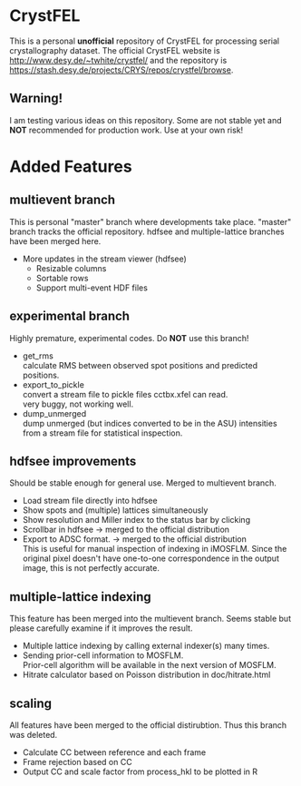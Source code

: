CrystFEL
========

This is a personal **unofficial** repository of CrystFEL for processing serial crystallography dataset.
The official CrystFEL website is http://www.desy.de/~twhite/crystfel/ and the repository is 
https://stash.desy.de/projects/CRYS/repos/crystfel/browse.

Warning!
--------

I am testing various ideas on this repository. 
Some are not stable yet and **NOT** recommended for production work. 
Use at your own risk!

Added Features
==============

multievent branch
-----------------

This is personal "master" branch where developments take place.
"master" branch tracks the official repository.
hdfsee and multiple-lattice branches have been merged here.

* More updates in the stream viewer (hdfsee)
    * Resizable columns
    * Sortable rows
    * Support multi-event HDF files

experimental branch
-------------------

Highly premature, experimental codes. Do **NOT** use this branch!

* get_rms  
  calculate RMS between observed spot positions and predicted positions.
* export_to_pickle  
  convert a stream file to pickle files cctbx.xfel can read.  
  very buggy, not working well.
* dump_unmerged  
  dump unmerged (but indices converted to be in the ASU) intensities from 
  a stream file for statistical inspection.

hdfsee improvements 
-------------------

Should be stable enough for general use. Merged to multievent branch.

* Load stream file directly into hdfsee
* Show spots and (multiple) lattices simultaneously
* Show resolution and Miller index to the status bar by clicking
* Scrollbar in hdfsee -> merged to the official distribution
* Export to ADSC format. -> merged to the official distribution  
  This is useful for manual inspection of indexing in iMOSFLM.
  Since the original pixel doesn't have one-to-one correspondence in
  the output image, this is not perfectly accurate.

multiple-lattice indexing
-------------------------

This feature has been merged into the multievent branch.
Seems stable but please carefully examine if it improves the result.

* Multiple lattice indexing by calling external indexer(s) many times.
* Sending prior-cell information to MOSFLM.  
  Prior-cell algorithm will be available in the next version of MOSFLM.
* Hitrate calculator based on Poisson distribution in doc/hitrate.html

scaling
-------

All features have been merged to the official distirubtion. Thus this branch was deleted.

* Calculate CC between reference and each frame
* Frame rejection based on CC
* Output CC and scale factor from process_hkl to be plotted in R


